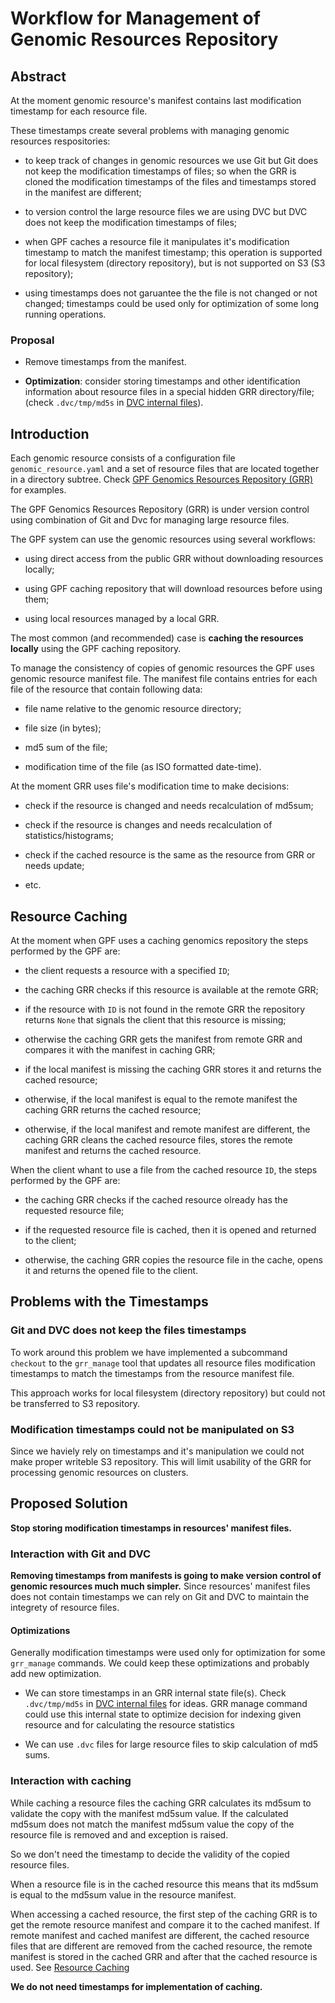 # Workflow for Management of Genomic Resources Repository

## Abstract

At the moment genomic resource's manifest contains last modification
timestamp for each resource file.

These timestamps create several problems with managing genomic resources
respositories:

* to keep track of changes in genomic resources we use Git but Git does not
  keep the modification timestamps of files; so when the GRR is cloned
  the modification timestamps of the files and timestamps stored in the
  manifest are different;

* to version control the large resource files we are using DVC but DVC 
  does not keep the modification timestamps of files;

* when GPF caches a resource file it manipulates it's modification timestamp
  to match the manifest timestamp; this operation is supported for local
  filesystem (directory repository), but is not supported on S3
  (S3 repository);

* using timestamps does not garuantee the the file is not changed or not
  changed; timestamps could be used only for optimization of some long running
  operations.

### Proposal

* Remove timestamps from the manifest.

* **Optimization**: consider storing timestamps and other identification information
  about resource files in a special hidden GRR directory/file; (check `.dvc/tmp/md5s`
  in [DVC internal files](https://dvc.org/doc/user-guide/project-structure/internal-files)).

## Introduction

Each genomic resource consists of a configuration
file `genomic_resource.yaml` and a set of resource files
that are located together in a directory subtree. Check
[GPF Genomics Resources Repository (GRR)](`https://www.iossifovlab.com/distribution/public/genomic-resources-repository/`)
for examples.

The GPF Genomics Resources Repository (GRR) is under version control
using combination of Git and Dvc for managing large resource files.

The GPF system can use the genomic resources using several workflows:

* using direct access from the public GRR without downloading resources
  locally;

* using GPF caching repository that will download resources before using
  them;

* using local resources managed by a local GRR.

The most common (and recommended) case is **caching the resources locally**
using the GPF caching repository.

To manage the consistency of copies of genomic resources the GPF uses 
genomic resource manifest file. The manifest file contains entries for
each file of the resource that contain following data:

* file name relative to the genomic resource directory;

* file size (in bytes);

* md5 sum of the file;

* modification time of the file (as ISO formatted date-time).

At the moment GRR uses file's modification time to make decisions:

* check if the resource is changed and needs recalculation of md5sum;

* check if the resource is changes and needs recalculation of statistics/histograms;

* check if the cached resource is the same as the resource from GRR or needs update;

* etc.

## Resource Caching

At the moment when GPF uses a caching genomics repository the steps performed
by the GPF are:

* the client requests a resource with a specified `ID`;

* the caching GRR checks if this resource is available at the remote GRR; 

* if the resource with `ID` is not found in the remote GRR the repository
  returns `None` that signals the client that this resource is missing;

* otherwise the caching GRR gets the manifest from remote GRR and compares it
  with the manifest in caching GRR;

* if the local manifest is missing the caching GRR stores it and returns the 
  cached resource;

* otherwise, if the local manifest is equal to the remote manifest the caching
  GRR returns the cached resource;

* otherwise, if the local manifest and remote manifest are different, the caching
  GRR cleans the cached resource files, stores the remote manifest and returns
  the cached resource.

When the client whant to use a file from the cached resource `ID`, the steps
performed by the GPF are:

* the caching GRR checks if the cached resource olready has the requested
  resource file;

* if the requested resource file is cached, then it is opened and returned to
  the client;

* otherwise, the caching GRR copies the resource file in the cache, opens it
  and returns the opened file to the client.


## Problems with the Timestamps

### Git and DVC does not keep the files timestamps

To work around this problem we have implemented a subcommand `checkout` 
to the `grr_manage` tool that
updates all resource files modification timestamps to match the 
timestamps from the resource manifest file.

This approach works for local filesystem (directory repository)
but could not be transferred to S3 repository.

### Modification timestamps could not be manipulated on S3

Since we haviely rely on timestamps and it's manipulation we could not
make proper writeble S3 repository. This will limit usability of the 
GRR for processing genomic resources on clusters.

## Proposed Solution

**Stop storing modification timestamps in resources' manifest files.**

### Interaction with Git and DVC

**Removing timestamps from manifests is going to make version control of
genomic resources much much simpler.**
Since resources' manifest files does not contain timestamps we can rely
on Git and DVC to maintain the integrety of resource files.

#### Optimizations

Generally modification timestamps were used only for optimization for some
`grr_manage` commands. We could keep these optimizations and probably add
new optimization.

* We can store timestamps in an GRR internal state file(s). Check `.dvc/tmp/md5s`
  in [DVC internal files](https://dvc.org/doc/user-guide/project-structure/internal-files)
  for ideas.
  GRR manage command could use this internal state to optimize decision for indexing
  given resource and for calculating the resource statistics

* We can use `.dvc` files for large resource files to skip calculation
  of md5 sums.


### Interaction with caching

While caching a resource files the caching GRR calculates its md5sum
to validate the copy with the manifest md5sum value. If the calculated
md5sum does not match the manifest md5sum value the copy of the resource
file is removed and and exception is raised.

So we don't need the timestamp
to decide the validity of the copied resource files.

When a resource file is in the cached resource this means that its md5sum
is equal to the md5sum value in the resource manifest.

When accessing a cached resource, the first step of the caching GRR is to get
the remote resource manifest and compare it to the cached manifest. If remote
manifest and cached manifest are different, the cached resource files that 
are different are removed from the cached resource, the remote manifest is
stored in the cached GRR and after that the cached resource is used. See
[Resource Caching](#resource-caching)

**We do not need timestamps for implementation of caching.**



